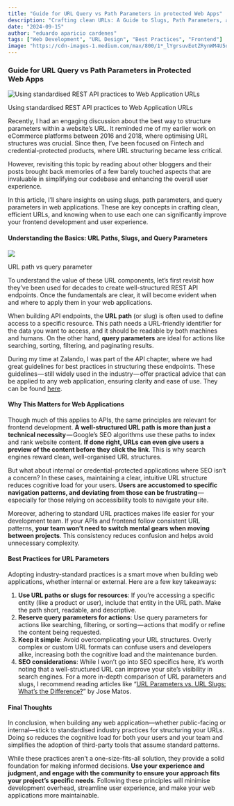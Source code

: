 ```yaml
---
title: "Guide for URL Query vs Path Parameters in protected Web Apps"
description: "Crafting clean URLs: A Guide to Slugs, Path Parameters, and Query Parameters for better UX for credential protected Web Applications"
date: "2024-09-15"
author: "eduardo aparicio cardenes"
tags: ["Web Development", "URL Design", "Best Practices", "Frontend"]
image: "https://cdn-images-1.medium.com/max/800/1*_lYgrsuvEetZRynWM4U5oA.png"
---
```


### Guide for URL Query vs Path Parameters in Protected Web Apps

![Using standardised REST API practices to Web Application URLs](https://cdn-images-1.medium.com/max/800/1*_lYgrsuvEetZRynWM4U5oA.png)

Using standardised REST API practices to Web Application URLs

Recently, I had an engaging discussion about the best way to structure parameters within a website’s URL. It reminded me of my earlier work on eCommerce platforms between 2016 and 2018, where optimising URL structures was crucial. Since then, I’ve been focused on Fintech and credential-protected products, where URL structuring became less critical.

However, revisiting this topic by reading about other bloggers and their posts brought back memories of a few barely touched aspects that are invaluable in simplifying our codebase and enhancing the overall user experience.

In this article, I’ll share insights on using slugs, path parameters, and query parameters in web applications. These are key concepts in crafting clean, efficient URLs, and knowing when to use each one can significantly improve your frontend development and user experience.

#### Understanding the Basics: URL Paths, Slugs, and Query Parameters

![](https://cdn-images-1.medium.com/max/800/0*_tf7XWh8szVRABtd)

URL path vs query parameter

To understand the value of these URL components, let’s first revisit how they’ve been used for decades to create well-structured REST API endpoints. Once the fundamentals are clear, it will become evident when and where to apply them in your web applications.

When building API endpoints, the **URL path** (or slug) is often used to define access to a specific resource. This path needs a URL-friendly identifier for the data you want to access, and it should be readable by both machines and humans. On the other hand, **query parameters** are ideal for actions like searching, sorting, filtering, and paginating results.

During my time at Zalando, I was part of the API chapter, where we had great guidelines for best practices in structuring these endpoints. These guidelines — still widely used in the industry — offer practical advice that can be applied to any web application, ensuring clarity and ease of use. They can be found [here](https://opensource.zalando.com/restful-api-guidelines/#urls).

#### Why This Matters for Web Applications

Though much of this applies to APIs, the same principles are relevant for frontend development. **A well-structured URL path is more than just a technical necessity** — Google’s SEO algorithms use these paths to index and rank website content. **If done right, URLs can even give users a preview of the content before they click the link**. This is why search engines reward clean, well-organised URL structures.

But what about internal or credential-protected applications where SEO isn’t a concern? In these cases, maintaining a clear, intuitive URL structure reduces cognitive load for your users. **Users are accustomed to specific navigation patterns, and deviating from those can be frustrating** — especially for those relying on accessibility tools to navigate your site.

Moreover, adhering to standard URL practices makes life easier for your development team. If your APIs and frontend follow consistent URL patterns, **your team won’t need to switch mental gears when moving between projects**. This consistency reduces confusion and helps avoid unnecessary complexity.

#### Best Practices for URL Parameters

Adopting industry-standard practices is a smart move when building web applications, whether internal or external. Here are a few key takeaways:

1.  **Use URL paths or slugs for resources**: If you’re accessing a specific entity (like a product or user), include that entity in the URL path. Make the path short, readable, and descriptive.
2.  **Reserve query parameters for actions**: Use query parameters for actions like searching, filtering, or sorting — actions that modify or refine the content being requested.
3.  **Keep it simple**: Avoid overcomplicating your URL structures. Overly complex or custom URL formats can confuse users and developers alike, increasing both the cognitive load and the maintenance burden.
4.  **SEO considerations**: While I won’t go into SEO specifics here, it’s worth noting that a well-structured URL can improve your site’s visibility in search engines. For a more in-depth comparison of URL parameters and slugs, I recommend reading articles like “[URL Parameters vs. URL Slugs: What’s the Difference?](https://angulardive.com/blog/url-parameters-vs-url-slugs-what-s-the-difference/)” by Jose Matos.

#### Final Thoughts

In conclusion, when building any web application—whether public-facing or internal—stick to standardised industry practices for structuring your URLs. Doing so reduces the cognitive load for both your users and your team and simplifies the adoption of third-party tools that assume standard patterns.

While these practices aren’t a one-size-fits-all solution, they provide a solid foundation for making informed decisions. **Use your experience and judgment, and engage with the community to ensure your approach fits your project’s specific needs**. Following these principles will minimise development overhead, streamline user experience, and make your web applications more maintainable. 